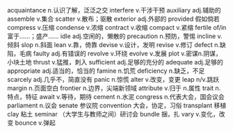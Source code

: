 acquaintance   n.认识了解，泛泛之交
interfere   v.干涉干预
auxiliary   adj.辅助的
assemble    v.集合
scatter    v.散布；驱散
exterior    adj.外部的
provided    假如倘若
compress    v.压缩
condense    v.浓缩
contract    v.收缩
compact    v.紧缩
fertile of/in  富于……；盛产……
idle    adj.空闲的，懒散的
precaution    n.预防，警惕
incline    v.倾斜
slop    n.斜面
lean    v.靠，倚靠
devise    v.设计，发明
revise    v.修订
defect    n.缺陷，毛病
faulty    adj.有错误的
revolve    v.环绕
evolve    v.发展
plot    v.密谋n.阴谋，小块土地
thrust    v.猛推，刺入
sufficient    adj.足够的充分的
adequate    adj.足够的
appropriate    adj.适当的，恰当的
famine    n.饥荒
deficiency    n.缺乏，不足
scarcely    adj.几乎不，简直没有
panic    n.惊慌
alter    v.改变，变更
leap    n/v.跳跃
margin    n.页面空白
frontier    n.边界，尖端新领域
attribute    v.归于 n.属性
trait    n.特点，特征
await    v.等待，期待
cement    n.水泥
congress    n.代表大会，国会议会
parliament    n.议会
senate    参议院
convention    大会，协定，习俗
transplant    移植
clay    粘土
seminar   （大学生与教师之间）研讨会
bundle    捆，扎
vary    v.变化，改变
bounce    v.弹起
